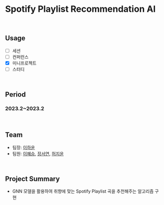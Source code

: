 # Spotify Playlist Recommendation AI 

</br>

## Usage
- [ ] 세션
- [ ] 컨퍼런스
- [X] 미니프로젝트
- [ ] 스터디

<br/>

## Period
### 2023.2~2023.2

<br/>

## Team
- 팀장: [이하윤](https://github.com/hayo0n)
- 팀원: [이혜승](https://github.com/hyeseunng), [장서연](https://github.com/useruserai), [허지윤](https://github.com/jiji-heo)

<br/>

## Project Summary
- GNN 모델을 활용하여 취향에 맞는 Spotify Playlist 곡을 추천해주는 알고리즘 구현

<br/>
